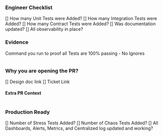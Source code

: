 ### Engineer Checklist

[] How many Unit Tests were Added?
[] How many Integration Tests were Added?
[] How many Contract Tests were Added?
[] Was documentation updated?
[] All observability in place?

### Evidence

Command you run to proof all Tests are 100% passing - No Ignores 
```
```

### Why you are opening the PR?

[] Design doc link 
[] Ticket Link 

#### Extra PR Context 
```
```

### Production Ready

[] Number of Stress Tests Added?
[] Number of Chaos Tests Added?
[] All Dashboards, Alerts, Metrics, and Centralized log updated and working?
